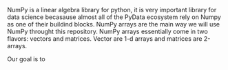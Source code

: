 NumPy is a linear algebra library for python, it is very important library for data science becasause almost all of the PyData ecosystem rely on Numpy as one of their buildind blocks. 
NumPy arrays are the main way we will use NumPy throught this repository. NumPy arrays essentially come in two flavors: vectors and matrices. 
Vector are 1-d arrays and matrices are 2-arrays.

Our goal is to
